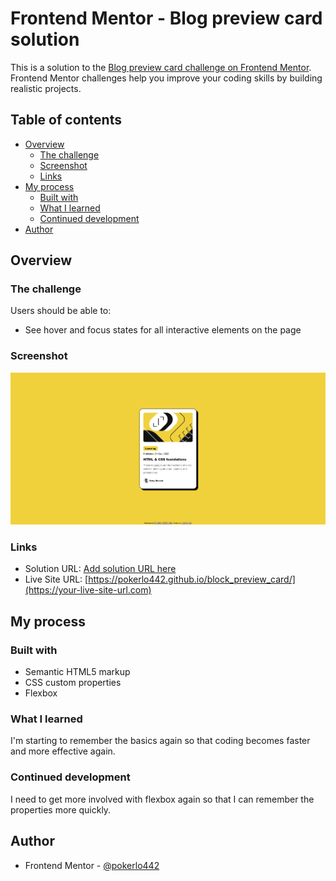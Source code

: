 # Frontend Mentor - Blog preview card solution

This is a solution to the [Blog preview card challenge on Frontend Mentor](https://www.frontendmentor.io/challenges/blog-preview-card-ckPaj01IcS). Frontend Mentor challenges help you improve your coding skills by building realistic projects. 

## Table of contents

- [Overview](#overview)
  - [The challenge](#the-challenge)
  - [Screenshot](#screenshot)
  - [Links](#links)
- [My process](#my-process)
  - [Built with](#built-with)
  - [What I learned](#what-i-learned)
  - [Continued development](#continued-development)
- [Author](#author)

## Overview

### The challenge

Users should be able to:

- See hover and focus states for all interactive elements on the page

### Screenshot

![alt text](design/desktop-design-finished.png)

### Links

- Solution URL: [Add solution URL here](https://your-solution-url.com)
- Live Site URL: [https://pokerlo442.github.io/block_preview_card/](https://your-live-site-url.com)

## My process

### Built with

- Semantic HTML5 markup
- CSS custom properties
- Flexbox

### What I learned

I'm starting to remember the basics again so that coding becomes faster and more effective again. 

### Continued development

I need to get more involved with flexbox again so that I can remember the properties more quickly. 


## Author

- Frontend Mentor - [@pokerlo442](https://www.frontendmentor.io/profile/yourusername)
